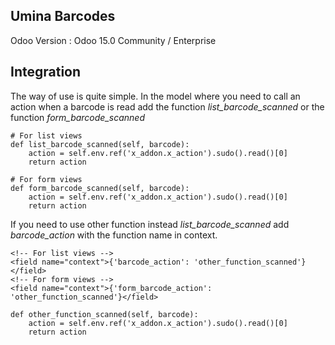 Umina Barcodes
--------------

Odoo Version : Odoo 15.0 Community / Enterprise


Integration
-----------

The way of use is quite simple.
In the model where you need to call an action when a barcode is read add the function *list_barcode_scanned* or the function *form_barcode_scanned*

    # For list views
    def list_barcode_scanned(self, barcode):
        action = self.env.ref('x_addon.x_action').sudo().read()[0]
        return action

    # For form views
    def form_barcode_scanned(self, barcode):
        action = self.env.ref('x_addon.x_action').sudo().read()[0]
        return action

If you need to use other function instead *list_barcode_scanned* add *barcode_action* with the function name in context.
    
    <!-- For list views -->
    <field name="context">{'barcode_action': 'other_function_scanned'}</field>
    <!-- For form views -->
    <field name="context">{'form_barcode_action': 'other_function_scanned'}</field>

    def other_function_scanned(self, barcode):
        action = self.env.ref('x_addon.x_action').sudo().read()[0]
        return action